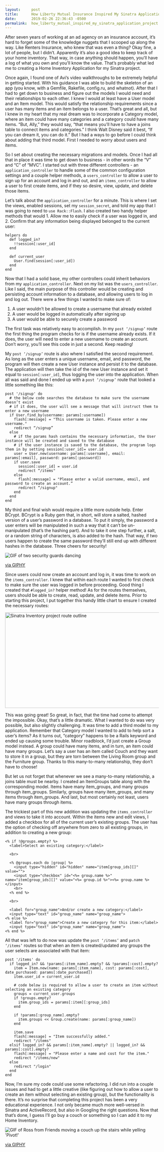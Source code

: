 ```yaml
---
layout:     post
title:      How Liberty Mutual Insurance Inspired My Sinatra Application Project
date:       2019-02-26 22:36:43 -0500
permalink:  how_liberty_mutual_inspired_my_sinatra_application_project
---
```



After seven years of working at an ad agency on an insurance account, it’s hard to forget some of the knowledge nuggets that I scooped up along the way. Like Renters Insurance, who knew that was even a thing? Okay fine, a lot of people, but I didn’t. Apparently it’s also a good idea to keep track of your home inventory. That way, in case anything should happen, you’ll have a log of what you own and you’ll know the value. That’s probably what led me to creating a Home Inventory Application for my Sinatra project. 

Once again, I found one of Avi’s video walkthroughs to be extremely helpful in getting started. With his guidance I was able to build the skeleton of an app (you know, with a Gemfile, Rakefile, config.ru, and whatnot). After that I had to get down to business and figure out the models I would need and their relationships to each other. I knew I would at least have a User model and an Item model. This would satisfy the relationship requirements since a user has many items and an item belongs to a user. That’s great and all, but I knew in my heart that my real dream was to incorporate a Category model, where an item could have many categories and a category could have many items. “But, Ally,” they would say, “that means you’ll have to have a joins table to connect items and categories.” I think Walt Disney said it best, “If you can dream it, you can do it.” But I had a ways to go before I could think about adding that third model. First I needed to worry about users and items.

So I set about creating the necessary migrations and models. Once I had all that in place it was time to get down to business - in other words the “V” and “C” of “MVC”. I started out with three different controllers - an `application_controller` to handle some of the common configuration settings and a couple helper methods, a `users_controller` to allow a user to sign up for an account and log in and out, and an `items_controller` to allow a user to first create items, and if they so desire, view, update, and delete those items.

Let’s talk about the `application_controller` for a minute. This is where I set the views, enabled sessions, set my `session_secret`, and told my app that I was going to need to `use Rack::Flash`. I also created two handy helper methods that would 1. Allow me to easily check if a user was logged in, and 2. Confirm that any information being displayed belonged to the current user:

```
helpers do
  def logged_in?
    !!session[:user_id]
  end

  def current_user
    User.find(session[:user_id])
  end
end
```


Now that I had a solid base, my other controllers could inherit behaviors from my `application_controller`. Next on my list was the `users_controller`. Like I said, the main purpose of this controller would be creating and persisting account information to a database, and allowing users to log in and log out. There were a few things I wanted to make sure of:
1. A user wouldn’t be allowed to create a username that already existed
2. A user would be logged in automatically after signing up
3. A user would be able to securely create a password

The first task was relatively easy to accomplish. In my `post ‘/signup’` route the first thing the program checks for is if the username already exists. If it does, the user will need to enter a new username to create an account. Don’t worry, you’ll see this code in just a second. Keep reading!

My `post ‘/signup’` route is also where I satisfied the second requirement. As long as the user enters a unique username, email, and password, the program will then create a new User instance and persist it to the database. The application will then take the id of the new User instance and set it equal to `session[:user_id]`, thus logging the user into the application. When all was said and done I ended up with a `post ‘/signup’` route that looked a little something like this:

```
post '/signup' do
  # the below code searches the database to make sure the username doesn’t exist
  # if it does, the user will see a message that will instruct them to enter a new username
  if User.find_by(username: params[:username])
    flash[:message] = "This username is taken. Please enter a new username."
    redirect “/signup”
  else
    # if the params hash contains the necessary information, the User instance will be created and saved to the database
    # if the user instance is saved to the database, the program logs them in by setting session[:user_id]= user.id
    user = User.new(username: params[:username], email: params[:email], password: params[:password])
    if user.save
      session[:user_id] = user.id
      redirect “/items"
    else
      flash[:message] = "Please enter a valid username, email, and password to create an account.”
      redirect “/signup"
    end
  end	
end			
```


My third and final wish would require a little more outside help. Enter BCrypt. BCrypt is a Ruby gem that, in short, will store a salted, hashed version of a user’s password in a database. To put it simply, the password a user enters will be manipulated in such a way that it can’t be un-manipulated (that’s the hashing part). And to take it one step further, a salt, or a random string of characters, is also added to the hash. That way, if two users happen to create the same password they’ll still end up with different hashes in the database. Three cheers for security!

<div class="blog-gif">
  <img src="https://media.giphy.com/media/10NPdN6z9vTYWI/giphy.gif" alt="GIF of two security guards dancing" />
  <p class="blog-giphy-link"><a target="_blank" rel="noopener noreferrer" href="https://giphy.com/gifs/cheezburger-police-10NPdN6z9vTYWI">via GIPHY</a></p>
</div>

Since users could now create an account and log in, it was time to work on the `items_controller`. I knew that within each route I wanted to first check to make sure the user was logged in before proceeding. Good thing I created that `#logged_in?` helper method! As for the routes themselves, users should be able to create, read, update, and delete items. Prior to starting this project, I put together this handy little chart to ensure I created the necessary routes:

<img class="blog-img" alt="Sinatra Inventory project route outline" src="/images/sinatra_inventory_route_outline.jpg" width="800" height="313">

This was going great! So great, in fact, that the time had come to attempt the impossible. Okay, that’s a little dramatic. What I wanted to do was very possible, but also slightly challenging. It was time to add a third model to my application. Remember that Category model I wanted to add to help sort a user’s items? As it turns out, “category” happens to be a Rails keyword and ended up causing some trouble. Minor roadblock, I’d just create a Group model instead. A group could have many items, and in turn, an item could have many groups. Let’s say a user has an item called Couch and they want to store it in a group, but they are torn between the Living Room group and the Furniture group. Thanks to this many-to-many relationship, they don’t have to choose!

But let us not forget that whenever we see a many-to-many relationship, a joins table must be nearby. I created an ItemGroups table along with the corresponding model. Items have many item_groups, and many groups through item_groups. Similarly, groups have many item_groups, and many items through item_groups. And last, but most certainly not least, users have many groups through items.

The trickiest part of this new addition was updating the `items_controller` and  views to take it into account. Within the items new and edit views, I added a checkbox for all of the current user’s existing groups. The user has the option of checking off anywhere from zero to all existing groups, in addition to creating a new group:

```
<% if !@groups.empty? %>
  <label>Select an existing category:</label>

  <br>

  <% @groups.each do |group| %>
    <input type="hidden" id="hidden" name="item[group_ids][]" value="">
    <input type="checkbox" id="<%= group.name %>" name="item[group_ids][]" value="<%= group.id %>"><%= group.name %></input>
    <br>
  <% end %>

  <br>

  <label for="group_name">And/or create a new category:</label>
  <input type="text" id="group_name" name="group_name">
<% else %>
  <label for="group_name">Create a new category for this item:</label>
  <input type="text" id="group_name" name="group_name">
<% end %>
```

All that was left to do now was update the `post ‘/items’` and `patch ‘/items’` routes so that when an item is created/updated any groups the user selects are associated with that item:

```
post '/items' do
  if logged_in? && !params[:item_name].empty? && !params[:cost].empty?
    item = Item.new(name: params[:item_name], cost: params[:cost], date_purchased: params[:date_purchased])
    item.user_id = current_user.id

    # code below is required to allow a user to create an item without selecting an existing category
    groups = current_user.groups
    if !groups.empty?
      item.group_ids = params[:item][:group_ids]
    end

    if !params[:group_name].empty?
      item.groups << Group.create(name: params[:group_name])
    end

    item.save
    flash[:message] = "Item successfully added."
    redirect "/items"
  elsif logged_in? && params[:item_name].empty? || logged_in? && params[:cost].empty?
    flash[:message] = "Please enter a name and cost for the item."
    redirect "/items/new"
  else
    redirect "/login"
  end
end
```

Now, I’m sure my code could use some refactoring. I did run into a couple issues and had to get a little creative (like figuring out how to allow a user to create an item without selecting an existing group), but the functionality is there. It’s no surprise that completing this project has been a very educational experience. I not only became much more well-versed in Sinatra and ActiveRecord, but also in Googling the right questions. Now that that’s done, I guess I’ll go buy a couch or something so I can add it to my Home Inventory.

<div class="blog-gif">
  <img src="https://media.giphy.com/media/2OP9jbHFlFPW/giphy.gif" alt="GIF of Ross from Friends moving a couch up the stairs while yelling 'Pivot!'" />
  <p class="blog-giphy-link"><a target="_blank" rel="noopener noreferrer" href="https://giphy.com/gifs/friends-2OP9jbHFlFPW">via GIPHY</a></p>
</div>



